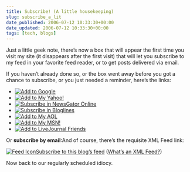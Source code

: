 ```yaml
---
title: Subscribe! (A little housekeeping)
slug: subscribe_a_lit
date_published: 2006-07-12 10:33:30+00:00
date_updated: 2006-07-12 10:33:30+00:00
tags: [tech, blogs]
---
```

Just a little geek note, there’s now a box that will appear the first time you visit my site (it disappears after the first visit) that will let you subscribe to my feed in your favorite feed reader, or to get posts delivered via email.

If you haven’t already done so, or the box went away before you got a chance to subscribe, or you just needed a reminder, here’s the links:

- [![Add to Google](https://cdn.glitch.global/71e5579f-aba0-499a-b200-01549a2a80ce/add-to-google.gif?v=1730095035087)](http://fusion.google.com/add?feedurl=/atom.xml)
- [![Add to My Yahoo!](http://us.i1.yimg.com/us.yimg.com/i/us/my/addtomyyahoo4.gif)](http://add.my.yahoo.com/rss?url=/atom.xml)
- [![Subscribe in NewsGator Online](http://www.newsgator.com/images/ngsub1.gif)](http://www.newsgator.com/ngs/subscriber/subext.aspx?url=/atom.xml)
- [![Subscribe in Bloglines](https://cdn.glitch.global/71e5579f-aba0-499a-b200-01549a2a80ce/add-to-bloglines.gif?v=1730095034731)](http://www.bloglines.com/sub//atom.xml)
- [![Add to My AOL](https://cdn.glitch.global/71e5579f-aba0-499a-b200-01549a2a80ce/add-to-aol.gif?v=1730095034345)](http://feeds.my.aol.com/add.jsp?url=/atom.xml)
- [![Add to My MSN!](https://cdn.glitch.global/71e5579f-aba0-499a-b200-01549a2a80ce/add-to-msn.gif?v=1730095035772)](http://my.msn.com/addtomymsn.armx?id=rss&amp;ut=/atom.xml)
- [![Add to LiveJournal Friends](https://cdn.glitch.global/71e5579f-aba0-499a-b200-01549a2a80ce/add-to-livejournal.gif?v=1730095035434)](http://www.livejournal.com/friends/add.bml?user=dashes)

Or **subscribe by email**:And of course, there’s the requisite XML Feed link:

[![Feed Icon](http://www.sixapart.com/feedicon.gif)](/atom.xml)[Subscribe to this blog’s feed](/atom.xml) ([What’s an XML Feed?](http://www.sixapart.com/about/feeds))

Now back to our regularly scheduled idiocy.
